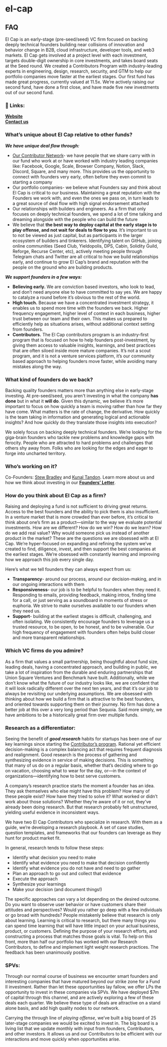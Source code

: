 # el-cap
FAQ
---

El Cap is an early-stage (pre-seed/seed) VC firm focused on backing deeply technical founders building near collisions of innovation and behavior change in B2B, cloud infrastructure, developer tools, and web3 markets. El Cap gets involved at a project level with each investment, targets double-digit ownership in core investments, and takes board seats at the Seed round. We created a Contributors Program with industry-leading experts in engineering, design, research, security, and GTM to help our portfolio companies move faster at the earliest stages. Our first fund has made great progress, currently valued at 11.5x. We’re actively raising our second fund, have done a first close, and have made five new investments out of our second fund.

### **🔑 Links:**

[**Website**](http://elcap.xyz)                                                                    
[**Contact us**](mailto:partners@elcap.xyz)

### **What’s unique about El Cap relative to other funds?**

***We have unique deal flow through:***

- [Our Contributor Network](https://elcap.xyz/Contributors)- we have people that we share carry with in our fund who work at or have worked with industry leading companies like: Facebook, Google, Scale, Browser Company, Notion, Slack, Discord, Square, and many more. This provides us the opportunity to connect with founders very early, often before they even commit to starting a company
- Our portfolio companies- we believe what Founders say and think about El Cap is critical to our business. Maintaining a great reputation with the Founders we work with, and even the ones we pass on, in turn leads to a great source of deal flow with high signal endorsement attached
- Our relationships with builders and engineers. As a firm that only focuses on deeply technical founders, we spend a lot of time talking and dreaming alongside with the people who can build the future
- We believe that **the best way to deploy capital at the early stage is to play offense, and not wait for deals to flow to you**. It’s important to us to not be viewed as just capital, but as participants in the larger ecosystem of builders and tinkerers. Identifying talent on GitHub, joining online communities (Seed Club, Yieldopolis, DPS, Cabin, Solidity Guild, Reforge, Recurse Center, etc), actively meeting people through Telegram chats and Twitter are all critical to how we build relationships early, and continue to grow El Cap’s brand and reputation with the people on the ground who are building products.

***We support founders in a few ways:***

- **Believing early.** We are conviction based investors, who look to lead, and don’t need anyone else to have committed to say yes. We are happy to catalyze a round before it’s obvious to the rest of the world.
- **High touch.** Because we have a concentrated investment strategy, it enables us to spend more time with the founders we back. Higher frequency engagement, higher level of context in each business, higher trust between our team and their own. This makes us prepared to efficiently help as situations arises, without additional context setting from founders.
- **Contributors.** The El Cap contributors program is an industry-first program that is focused on how to help founders post-investment, by giving them access to valuable insights, learnings, and best practices that are often siloed inside more mature companies. It’s not a scout program, and it is not a venture services platform, it’s our community based approach to helping founders move faster, while avoiding many mistakes along the way.

### **What kind of founders do we back?**

Backing quality founders matters more than anything else in early-stage investing. At pre-seed/seed, you aren't investing in what the company **has done** but in what it **will do**. Given this dynamic, we believe it’s more important to focus on how quickly a team is moving rather than how far they have come. What matters is the rate of change, the derivative. How quickly is the team taking in information and generating logical and actionable insights? And how quickly do they translate those insights into execution?

We solely focus on backing deeply technical founders. We’re looking for the giga-brain founders who tackle new problems and knowledge gaps with ferocity. People who are attracted to hard problems and challenges that others shy away from. Folks who are looking for the edges and eager to forge into uncharted territory.

### **Who’s working on it?**

Co-Founders: [Stew Bradley](https://stew.so/) and [Kunal Tandon](http://twitter.com/kunaltandon). Learn more about us and how we think about investing in our [**Founders’ Letter**](https://mirror.xyz/0xA00D13D2067F6D6afAF4705A624117Cf962B2515/cQ_XguVBHt9VEv1JjN95V8cmFhWrxfVoVm-FdOk7kVI).

### **How do you think about El Cap as a firm?** 

Raising and deploying a fund is not sufficient to driving great returns. Access to the best founders and the ability to pick them is also insufficient. In a venture market that is more crowded than ever before, it’s critical to think about one’s firm as a product—similar to the way we evaluate potential investments. How are we different? How do we win? How do we learn? How do we add real value? Why would someone pick us instead of another product in the market? These are the questions we are obsessed with at El Cap. We’re hyper-focused on expanding and refining the system we’ve created to find, diligence, invest, and then support the best companies at the earliest stages. We’re obsessed with constantly learning and improving how we approach this job every single day. 

Here’s what we tell founders they can always expect from us:

- **Transparency**- around our process, around our decision-making, and in our ongoing interactions with them
- **Responsiveness**- our job is to be helpful to founders when they need it. Responding to emails, providing feedback, making intros, finding time for a call, or just serving as a soundboard in moments of stress or euphoria. We strive to make ourselves available to our founders when they need us.
- **Support**- building at the earliest stages is difficult, challenging, and often isolating. We consistently encourage founders to leverage us a trusted resource, to be open, to be honest, and to be vulnerable. Our high frequency of engagement with founders often helps build closer and more transparent relationships.

### **Which VC firms do you admire?**

As a firm that values a small partnership, being thoughtful about fund size, leading deals, having a concentrated approach, and building in public, we take a lot of inspiration from the durable and enduring partnerships that Union Square Ventures and Benchmark have built. Additionally, while we don’t know what the future of our industry looks like, we are confident that it will look radically different over the next ten years, and that it’s our job to always be revisiting our underlying assumptions. We are obsessed with thinking about how we build a firm that is attractive to the best founders, and oriented towards supporting them on their journey. No firm has done a better job at this over a very long period than Sequoia. Said more simply, we have ambitions to be a historically great firm over multiple funds.

### **Research as a differentiator:**

Seeing the benefit of ***good research*** habits for startups has been one of our key learnings since starting the [Contributor’s program](https://contributors.super.site/). Rational yet efficient decision-making is a complex balancing act that requires frequent diagnosis and realignment. Good research is the process of gathering and synthesizing evidence in service of making decisions. This is something that many of us do on a regular basis, whether that’s deciding where to go on vacation, choosing what to wear for the day, or—in the context of organizations—identifying how to best serve customers.

A company’s research practice starts the moment a founder has an idea. They ask themselves who else might have this problem? How many of these people exist? How have they tried to solve it? What worked or didn’t work about those solutions? Whether they’re aware of it or not, they’ve already been doing research. But that research probably felt unstructured, yielding useful evidence in inconsistent ways. 

We have two El Cap Contributors who specialize in research. With them as a guide, we’re developing a research playbook. A set of case studies, question templates, and frameworks that our founders can leverage as they hunt for product market fit. 

In general, research tends to follow these steps:

- Identify what decision you need to make
- Identify what evidence you need to make that decision confidently
- Identify what evidence you do not have and need to go gather
- Plan an approach to go out and collect that evidence
- Execute the approach
- Synthesize your learnings
- Make your decision (and document things!)

The specific approaches can vary a lot depending on the desired outcome. Do you want to observe user behavior or have customers share their attitudes and perspectives? Would you rather go deep with a few individuals or go broad with hundreds? People mistakenly believe that research is only about learning. Learning is critical to research, but there many things you can spend time learning that will have little impact on your actual business, product, or customers. Defining the purpose of your research efforts, and constructing a process that matches those goals is vital. To help on this front, more than half our portfolio has worked with our Research Contributors, to define and implement light weight research practices. The feedback has been unanimously positive.  

### **SPVs:**

Through our normal course of business we encounter smart founders and interesting companies that have matured beyond our strike zone for a Fund II investment. Rather than let these opportunities lay fallow, we offer LPs the opportunity to invest in these companies via SPVs. We have deployed $7m of capital through this channel, and are actively exploring a few of these deals each quarter. We believe these type of deals are attractive on a stand alone basis, and add high quality nodes to our network. 

Carrying the through line of *playing offense*, we’ve built a big board of 25 later-stage companies we would be excited to invest in. The big board is a living list that we update monthly with input from founders, Contributors, and other investors. It allows us and our Contributors to be efficient with our interactions and move quickly when opportunities arise.
